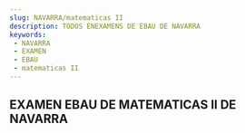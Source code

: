 ```yaml
---
slug: NAVARRA/matematicas II
description: TODOS ENEXAMENS DE EBAU DE NAVARRA
keywords:
 - NAVARRA
 - EXAMEN
 - EBAU
 - matematicas II
---
```

## EXAMEN EBAU DE MATEMATICAS II DE NAVARRA
